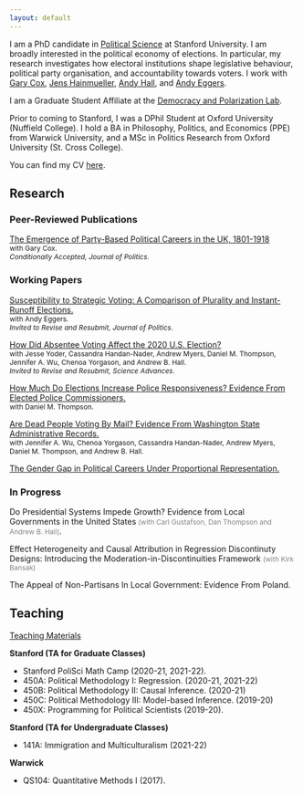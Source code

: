 ```yaml
---
layout: default
---
```


I am a PhD candidate in [Political Science](https://politicalscience.stanford.edu/academics/graduate-program) at Stanford University. I am broadly interested in the political economy of elections. In particular, my research investigates how electoral institutions shape legislative behaviour, political party organisation, and accountability towards voters. I work with [Gary Cox](https://gwcox.sites.stanford.edu/), [Jens Hainmueller](https://web.stanford.edu/~jhain/), [Andy Hall](andrewbenjaminhall.com), and [Andy Eggers](http://andy.egge.rs).

I am a Graduate Student Affiliate at the [Democracy and Polarization Lab](https://stanforddpl.org/).

Prior to coming to Stanford, I was a DPhil Student at Oxford University (Nuffield College). I hold a BA in Philosophy, Politics, and Economics (PPE) from Warwick University, and a MSc in Politics Research from Oxford University (St. Cross College).

You can find my CV [here](./files/CV.pdf).

## Research

### Peer-Reviewed Publications

[The Emergence of Party-Based Political Careers in the UK, 1801-1918](https://tobiasnowacki.github.io/files/careers.pdf)  <br />
<span style="font-size:12px"> with Gary Cox. <br />
*Conditionally Accepted, Journal of Politics*. </span>

### Working Papers

[Susceptibility to Strategic Voting: A Comparison of Plurality and Instant-Runoff Elections.](https://www.dropbox.com/s/2komhumusf8yfr2/strategic_voting_in_AV_v29.pdf?dl=0) <br/>
<span style="font-size:12px"> with Andy Eggers. <br />
*Invited to Revise and Resubmit, Journal of Politics*. </span>

[How Did Absentee Voting Affect the 2020 U.S. Election?](https://siepr.stanford.edu/sites/default/files/publications/21-011.pdf) <br/>
<span style="font-size:12px"> with Jesse Yoder, Cassandra Handan-Nader, Andrew Myers, Daniel M. Thompson, Jennifer A. Wu, Chenoa Yorgason, and Andrew B. Hall. <br /> 
*Invited to Revise and Resubmit, Science Advances*. </span>

[How Much Do Elections Increase Police Responsiveness? Evidence From Elected Police Commissioners.](https://dthompson.scholar.ss.ucla.edu/wp-content/uploads/sites/19/2021/02/Nowacki_Thompson_Commissioners.pdf) <br/>
<span style="font-size:12px"> with Daniel M. Thompson. <br /> </span>

[Are Dead People Voting By Mail? Evidence From Washington State Administrative Records.](http://stanford.edu/~yoderj/Wu_et_al_Dead_Voting.pdf) <br/>
<span style="font-size:12px"> with Jennifer A. Wu, Chenoa Yorgason, Cassandra Handan-Nader, Andrew Myers, Daniel M. Thompson, and Andrew B. Hall. </span>

[The Gender Gap in Political Careers Under Proportional Representation.](https://tobiasnowacki.github.io/files/gendergap.pdf)

### In Progress

Do Presidential Systems Impede Growth? Evidence from Local Governments in the United States <span style="color:grey; font-size :12px">(with Carl Gustafson, Dan Thompson and Andrew B. Hall)</span>.

Effect Heterogeneity and Causal Attribution in Regression Discontinuty Designs: Introducing the Moderation-in-Discontinuities Framework <span style="color:grey; font-size:12px">(with Kirk Bansak)</span>

The Appeal of Non-Partisans In Local Government: Evidence From Poland.

## Teaching

[Teaching Materials](another-page.md)

**Stanford (TA for Graduate Classes)**

* Stanford PoliSci Math Camp (2020-21, 2021-22).
* 450A: Political Methodology I: Regression. (2020-21, 2021-22)
* 450B: Political Methodology II: Causal Inference. (2020-21)
* 450C: Political Methodology III: Model-based Inference. (2019-20)
* 450X: Programming for Political Scientists (2019-20).

**Stanford (TA for Undergraduate Classes)**

* 141A: Immigration and Multiculturalism (2021-22)

**Warwick**

* QS104: Quantitative Methods I (2017).
